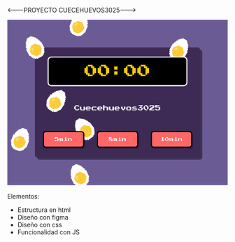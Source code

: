 <---PROYECTO CUECEHUEVOS3025--->

![Design preview for the Blog preview card coding challenge](./images/Dribbble%20shot%20HD%20-%201.png)


Elementos:
- Estructura en html
- Diseño con figma
- Diseño con css
- Funcionalidad con JS


